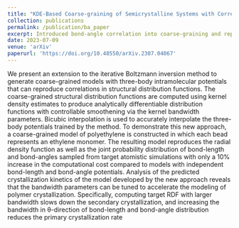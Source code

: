 ```yaml
---
title: "KDE-Based Coarse-graining of Semicrystalline Systems with Correlated Three-body Intramolecular Interaction"
collection: publications
permalink: /publication/ba_paper
excerpt: Introduced bond-angle correlation into coarse-graining and reproduced the correlated bond-angle distributions.
date: 2023-07-09
venue: 'arXiv'
paperurl: 'https://doi.org/10.48550/arXiv.2307.04067'
---
```

We present an extension to the iterative Boltzmann inversion method to generate coarse-grained models with three-body intramolecular potentials that can reproduce correlations in structural distribution functions. The coarse-grained structural distribution functions are computed using kernel density estimates to produce analytically differentiable distribution functions with controllable smoothening via the kernel bandwidth parameters. Bicubic interpolation is used to accurately interpolate the three-body potentials trained by the method. To demonstrate this new approach, a coarse-grained model of polyethylene is constructed in which each bead represents an ethylene monomer. The resulting model reproduces the radial density function as well as the joint probability distribution of bond-length and bond-angles sampled from target atomistic simulations with only a 10% increase in the computational cost compared to models with independent bond-length and bond-angle potentials. Analysis of the predicted crystallization kinetics of the model developed by the new approach reveals that the bandwidth parameters can be tuned to accelerate the modeling of polymer crystallization. Specifically, computing target RDF with larger bandwidth slows down the secondary crystallization, and increasing the bandwidth in θ-direction of bond-length and bond-angle distribution reduces the primary crystallization rate 